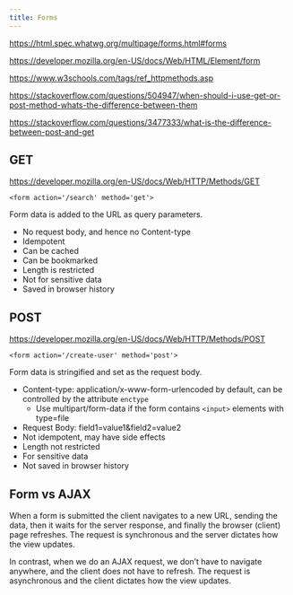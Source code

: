 ```yaml
---
title: Forms
---
```


https://html.spec.whatwg.org/multipage/forms.html#forms

https://developer.mozilla.org/en-US/docs/Web/HTML/Element/form

https://www.w3schools.com/tags/ref_httpmethods.asp

https://stackoverflow.com/questions/504947/when-should-i-use-get-or-post-method-whats-the-difference-between-them

https://stackoverflow.com/questions/3477333/what-is-the-difference-between-post-and-get

## GET

https://developer.mozilla.org/en-US/docs/Web/HTTP/Methods/GET

`<form action='/search' method='get'>`

Form data is added to the URL as query parameters.

- No request body, and hence no Content-type
- Idempotent
- Can be cached
- Can be bookmarked
- Length is restricted
- Not for sensitive data
- Saved in browser history

## POST

https://developer.mozilla.org/en-US/docs/Web/HTTP/Methods/POST

`<form action='/create-user' method='post'>`

Form data is stringified and set as the request body.

- Content-type: application/x-www-form-urlencoded by default, can be controlled by the attribute `enctype`
  - Use multipart/form-data if the form contains `<input>` elements with type=file
- Request Body: field1=value1&field2=value2
- Not idempotent, may have side effects
- Length not restricted
- For sensitive data
- Not saved in browser history

## Form vs AJAX

When a form is submitted the client navigates to a new URL, sending the data, then it waits for the server response, and finally the browser (client) page refreshes. The request is synchronous and the server dictates how the view updates.

In contrast, when we do an AJAX request, we don’t have to navigate anywhere, and the client does not have to refresh. The request is asynchronous and the client dictates how the view updates.
